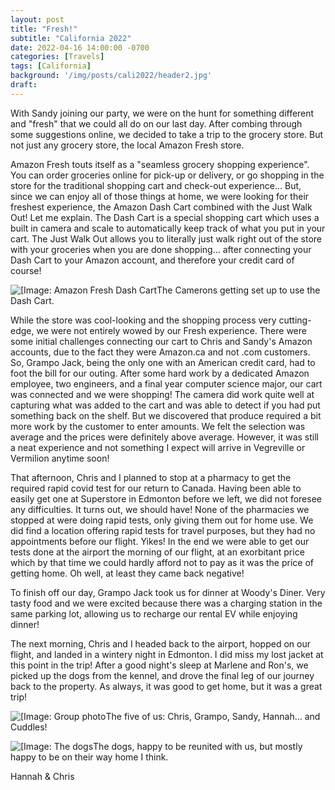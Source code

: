```yaml
---
layout: post
title: "Fresh!"
subtitle: "California 2022"
date: 2022-04-16 14:00:00 -0700
categories: [Travels]
tags: [California]
background: '/img/posts/cali2022/header2.jpg'
draft:
---
```


With Sandy joining our party, we were on the hunt for something different and "fresh" that we could all do on our last day. After combing through some suggestions online, we decided to take a trip to the grocery store. But not just any grocery store, the local Amazon Fresh store. 

Amazon Fresh touts itself as a "seamless grocery shopping experience". You can order groceries online for pick-up or delivery, or go shopping in the store for the traditional shopping cart and check-out experience... But, since we can enjoy all of those things at home, we were looking for their freshest experience, the Amazon Dash Cart combined with the Just Walk Out! Let me explain. The Dash Cart is a special shopping cart which uses a built in camera and scale to automatically keep track of what you put in your cart. The Just Walk Out allows you to literally just walk right out of the store with your groceries when you are done shopping... after connecting your Dash Cart to your Amazon account, and therefore your credit card of course!

<img class="img-fluid" src="{{ site.baseurl }}/img/posts/cali2022/dash-cart.jpg" alt="[Image: Amazon Fresh Dash Cart"><span class="caption text-muted">The Camerons getting set up to use the Dash Cart.</span>

While the store was cool-looking and the shopping process very cutting-edge, we were not entirely wowed by our Fresh experience. There were some initial challenges connecting our cart to Chris and Sandy's Amazon accounts, due to the fact they were Amazon.ca and not .com customers. So, Grampo Jack, being the only one with an American credit card, had to foot the bill for our outing. After some hard work by a dedicated Amazon employee, two engineers, and a final year computer science major, our cart was connected and we were shopping! The camera did work quite well at capturing what was added to the cart and was able to detect if you had put something back on the shelf. But we discovered that produce required a bit more work by the customer to enter amounts. We felt the selection was average and the prices were definitely above average. However, it was still a neat experience and not something I expect will arrive in Vegreville or Vermilion anytime soon!

That afternoon, Chris and I planned to stop at a pharmacy to get the required rapid covid test for our return to Canada. Having been able to easily get one at Superstore in Edmonton before we left, we did not foresee any difficulties. It turns out, we should have! None of the pharmacies we stopped at were doing rapid tests, only giving them out for home use. We did find a location offering rapid tests for travel purposes, but they had no appointments before our flight. Yikes! In the end we were able to get our tests done at the airport the morning of our flight, at an exorbitant price which by that time we could hardly afford not to pay as it was the price of getting home. Oh well, at least they came back negative!

To finish off our day, Grampo Jack took us for dinner at Woody's Diner. Very tasty food and we were excited because there was a charging station in the same parking lot, allowing us to recharge our rental EV while enjoying dinner!

The next morning, Chris and I headed back to the airport, hopped on our flight, and landed in a wintery night in Edmonton. I did miss my lost jacket at this point in the trip! After a good night's sleep at Marlene and Ron's, we picked up the dogs from the kennel, and drove the final leg of our journey back to the property. As always, it was good to get home, but it was a great trip!

<img class="img-fluid" src="{{ site.baseurl }}/img/posts/cali2022/group.jpg" alt="[Image: Group photo"><span class="caption text-muted">The five of us: Chris, Grampo, Sandy, Hannah... and Cuddles!</span>

<img class="img-fluid" src="{{ site.baseurl }}/img/posts/cali2022/dogs.jpg" alt="[Image: The dogs"><span class="caption text-muted">The dogs, happy to be reunited with us, but mostly happy to be on their way home I think.</span>

Hannah & Chris